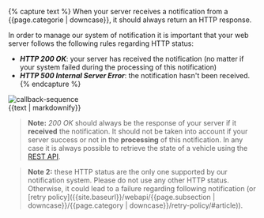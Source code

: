 {% capture text %}
When your server receives a notification from a {{page.categorie | downcase}}, it should always return an HTTP response.


In order to manage our system of notification it is important that your web server follows the following rules regarding HTTP status:
- ***HTTP 200 OK***: your server has received the notification (no matter if your system failed during the processing of this notification)
- ***HTTP 500 Internal Server Error***: the notification hasn't been received.
{% endcapture %}
<div style="overflow: auto">

<img src="{{site.baseurl}}/assets/images/callback-sequence.svg" alt="callback-sequence" class="content-img-float-right">
<div>
{{text | markdownify}}
</div>
</div>

> **Note:** *200 OK* should always be the response of your server if it **received** the notification. It should not be taken into account if your server success or not in the **processing** of this notification. In any case it is always possible to retrieve the state of a vehicle using the [REST API]({{site.baseurl}}/webapi/b2b/api-reference/specification#article).

> **Note 2:** these HTTP status are the only one supported by our notification system. Please do not use any other HTTP status. Otherwise, it could lead to a failure regarding following notification (or [retry policy]({{site.baseurl}}/webapi/{{page.subsection | downcase}}/{{page.category | downcase}}/retry-policy/#article)).
